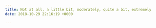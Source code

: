 ```yaml
---
title: Not at all, a little bit, moderately, quite a bit, extremely
date: 2018-10-29 22:16:19 +0000

---
```

